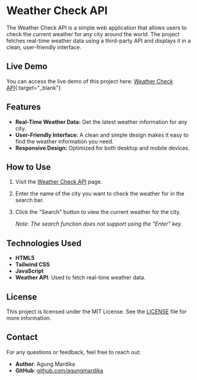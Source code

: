 # Weather Check API

The Weather Check API is a simple web application that allows users to check the current weather for any city around the world. The project fetches real-time weather data using a third-party API and displays it in a clean, user-friendly interface.

## Live Demo

You can access the live demo of this project here: [Weather Check API](https://agungmardika.github.io/weather_check_api/){:target="_blank"}

## Features

- **Real-Time Weather Data:** Get the latest weather information for any city.
- **User-Friendly Interface:** A clean and simple design makes it easy to find the weather information you need.
- **Responsive Design:** Optimized for both desktop and mobile devices.

## How to Use

1. Visit the [Weather Check API](https://agungmardika.github.io/weather_check_api/) page.
2. Enter the name of the city you want to check the weather for in the search bar.
3. Click the "Search" button to view the current weather for the city.
   
   *Note: The search function does not support using the "Enter" key.*

## Technologies Used

- **HTML5**
- **Tailwind CSS**
- **JavaScript**
- **Weather API**: Used to fetch real-time weather data.

## License

This project is licensed under the MIT License. See the [LICENSE](LICENSE) file for more information.

## Contact

For any questions or feedback, feel free to reach out:

- **Author**: Agung Mardika
- **GitHub**: [github.com/agungmardika](https://github.com/agungmardika)
